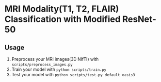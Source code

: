 # MRI Modality(T1, T2, FLAIR) Classification with Modified ResNet-50

## Usage
1. Preprocess your MRI images(3D NIfTI) with ```scripts/preprocess_images.py```
2. Train your model with ```python scripts/train.py```
3. Test your model with ```python scripts/test.py default oasis3```
